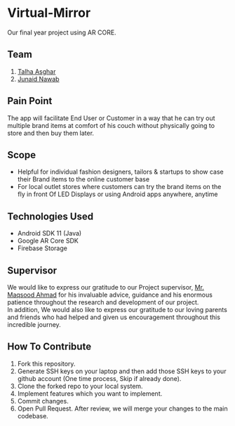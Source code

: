 # Virtual-Mirror
Our final year project using AR CORE.

## Team
1. [Talha Asghar](https://github.com/iamtalhaasghar)
2. [Junaid Nawab](https://github.com/Junaidnawab0835)

## Pain Point
The app will facilitate End User or Customer in a way that he can try out multiple brand items at comfort of his couch without physically going to store and then buy them later.

## Scope

- Helpful for individual fashion designers, tailors & startups to show case their Brand items to the online customer base
- For local outlet stores where customers can try the brand items on the fly in front Of LED Displays or using Android apps anywhere, anytime

## Technologies Used
- Android SDK 11 (Java)
- Google AR Core SDK
- Firebase Storage


## Supervisor
We would like to express our gratitude to our Project supervisor, [Mr. Maqsood Ahmad](https://www.kfueit.edu.pk/author/maqsood.ahmad) for his invaluable advice, guidance and his enormous patience throughout the research and development of our project.<br>
In addition, We would also like to express our gratitude to our loving parents and friends who
had helped and given us encouragement throughout this incredible journey.

## How To Contribute
1. Fork this repository.
2. Generate SSH keys on your laptop and then add those SSH keys to your github account (One time process, Skip if already done).
3. Clone the forked repo to your local system.
4. Implement features which you want to implement.
5. Commit changes.
6. Open Pull Request. After review, we will merge your changes to the main codebase.
